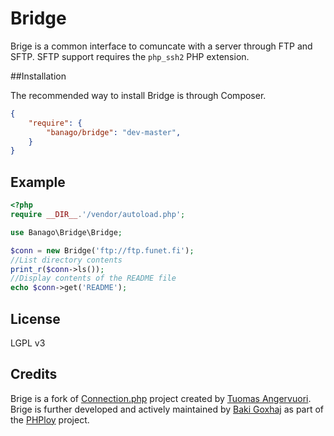 # Bridge

Brige is a common interface to comuncate with a server through FTP and SFTP. SFTP support requires the `php_ssh2` PHP extension.

##Installation

The recommended way to install Bridge is through Composer.

```json
{
    "require": {
        "banago/bridge": "dev-master",
    }
}
```

## Example

```php
<?php
require __DIR__.'/vendor/autoload.php';

use Banago\Bridge\Bridge;

$conn = new Bridge('ftp://ftp.funet.fi');
//List directory contents
print_r($conn->ls());
//Display contents of the README file
echo $conn->get('README');
```

## License

LGPL v3

## Credits

Brige is a fork of [Connection.php](https://github.com/tangervu/Connection.php) project created by [Tuomas Angervuori](http://anger.kapsi.fi/links/). Brige is further developed and actively maintained by [Baki Goxhaj](https://twitter.com/banago) as part of the [PHPloy](https://github.com/banago/PHPloy) project.
